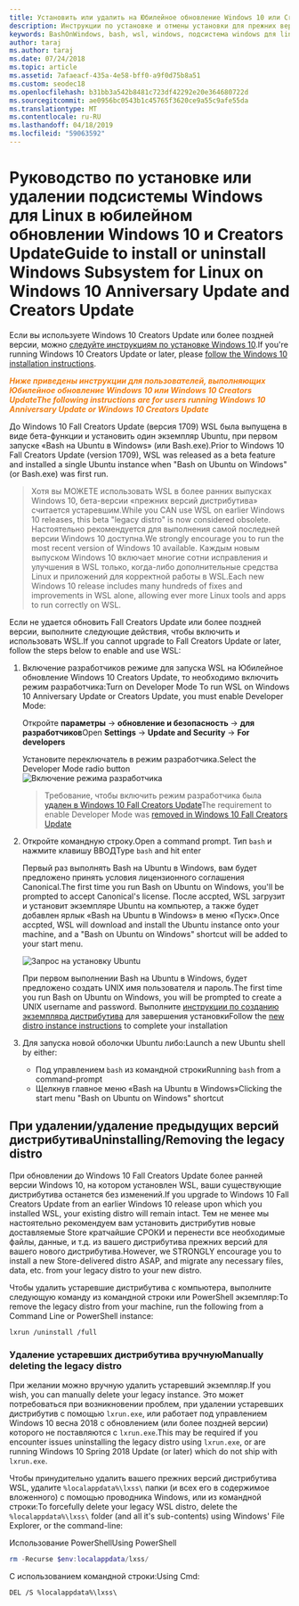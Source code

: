 ```yaml
---
title: Установить или удалить на Юбилейное обновление Windows 10 или Creators Update
description: Инструкции по установке и отмены установки для прежних версий, а также бета-версии дистрибутива на Юбилейное обновление Windows 10 или Creators Update
keywords: BashOnWindows, bash, wsl, windows, подсистема windows для linux, windowssubsystem, ubuntu, debian, suse, windows 10, прежних версий, бета-версия, установки, удаления, удаление, удалить, удаление, устаревшие
author: taraj
ms.author: taraj
ms.date: 07/24/2018
ms.topic: article
ms.assetid: 7afaeacf-435a-4e58-bff0-a9f0d75b8a51
ms.custom: seodec18
ms.openlocfilehash: b31bb3a542b8481c723df42292e20e364680722d
ms.sourcegitcommit: ae0956bc0543b1c45765f3620ce9a55c9afe55da
ms.translationtype: MT
ms.contentlocale: ru-RU
ms.lasthandoff: 04/18/2019
ms.locfileid: "59063592"
---
```

# <a name="guide-to-install-or-uninstall-windows-subsystem-for-linux-on-windows-10-anniversary-update-and-creators-update"></a><span data-ttu-id="8b2f9-104">Руководство по установке или удалении подсистемы Windows для Linux в юбилейном обновлении Windows 10 и Creators Update</span><span class="sxs-lookup"><span data-stu-id="8b2f9-104">Guide to install or uninstall Windows Subsystem for Linux on Windows 10 Anniversary Update and Creators Update</span></span> 

<span data-ttu-id="8b2f9-105">Если вы используете Windows 10 Creators Update или более поздней версии, можно [следуйте инструкциям по установке Windows 10](install-win10.md).</span><span class="sxs-lookup"><span data-stu-id="8b2f9-105">If you're running Windows 10 Creators Update or later, please [follow the Windows 10 installation instructions](install-win10.md).</span></span>

<span data-ttu-id="8b2f9-106"><strong><em><span style="color: #f28014">Ниже приведены инструкции для пользователей, выполняющих Юбилейное обновление Windows 10 или Windows 10 Creators Update</span></em></strong></span><span class="sxs-lookup"><span data-stu-id="8b2f9-106"><strong><em><span style="color: #f28014">The following instructions are for users running Windows 10 Anniversary Update or Windows 10 Creators Update</span></em></strong></span></span>

<span data-ttu-id="8b2f9-107">До Windows 10 Fall Creators Update (версия 1709) WSL была выпущена в виде бета-функции и установить один экземпляр Ubuntu, при первом запуске «Bash на Ubuntu в Windows» (или Bash.exe).</span><span class="sxs-lookup"><span data-stu-id="8b2f9-107">Prior to Windows 10 Fall Creators Update (version 1709), WSL was released as a beta feature and installed a single Ubuntu instance when "Bash on Ubuntu on Windows" (or Bash.exe) was first run.</span></span>

> <span data-ttu-id="8b2f9-108">Хотя вы МОЖЕТЕ использовать WSL в более ранних выпусках Windows 10, бета-версии «прежних версий дистрибутива» считается устаревшим.</span><span class="sxs-lookup"><span data-stu-id="8b2f9-108">While you CAN use WSL on earlier Windows 10 releases, this beta "legacy distro" is now considered obsolete.</span></span> <span data-ttu-id="8b2f9-109">Настоятельно рекомендуется для выполнения самой последней версии Windows 10 доступна.</span><span class="sxs-lookup"><span data-stu-id="8b2f9-109">We strongly encourage you to run the most recent version of Windows 10 available.</span></span> <span data-ttu-id="8b2f9-110">Каждым новым выпуском Windows 10 включает многие сотни исправления и улучшения в WSL только, когда-либо дополнительные средства Linux и приложений для корректной работы в WSL.</span><span class="sxs-lookup"><span data-stu-id="8b2f9-110">Each new Windows 10 release includes many hundreds of fixes and improvements in WSL alone, allowing ever more Linux tools and apps to run correctly on WSL.</span></span>

<span data-ttu-id="8b2f9-111">Если не удается обновить Fall Creators Update или более поздней версии, выполните следующие действия, чтобы включить и использовать WSL.</span><span class="sxs-lookup"><span data-stu-id="8b2f9-111">If you cannot upgrade to Fall Creators Update or later, follow the steps below to enable and use WSL:</span></span>

1. <span data-ttu-id="8b2f9-112">Включение разработчиков режиме для запуска WSL на Юбилейное обновление Windows 10 Creators Update, то необходимо включить режим разработчика:</span><span class="sxs-lookup"><span data-stu-id="8b2f9-112">Turn on Developer Mode  To run WSL on Windows 10 Anniversary Update or Creators Update, you must enable Developer Mode:</span></span>

    <span data-ttu-id="8b2f9-113">Откройте **параметры** -> **обновление и безопасность** -> **для разработчиков**</span><span class="sxs-lookup"><span data-stu-id="8b2f9-113">Open **Settings** -> **Update and Security** -> **For developers**</span></span>

    <span data-ttu-id="8b2f9-114">Установите переключатель в режим разработчика.</span><span class="sxs-lookup"><span data-stu-id="8b2f9-114">Select the Developer Mode radio button</span></span>  
    ![Включение режима разработчика](media/updateAndSecurity.png)

    > <span data-ttu-id="8b2f9-116">Требование, чтобы включить режим разработчика была [удален в Windows 10 Fall Creators Update](https://blogs.msdn.microsoft.com/commandline/2017/06/08/developer-mode-no-longer-required-for-windows-subsystem-for-linux/)</span><span class="sxs-lookup"><span data-stu-id="8b2f9-116">The requirement to enable Developer Mode was [removed in Windows 10 Fall Creators Update](https://blogs.msdn.microsoft.com/commandline/2017/06/08/developer-mode-no-longer-required-for-windows-subsystem-for-linux/)</span></span>

1. <span data-ttu-id="8b2f9-117">Откройте командную строку.</span><span class="sxs-lookup"><span data-stu-id="8b2f9-117">Open a command prompt.</span></span>  <span data-ttu-id="8b2f9-118">Тип `bash` и нажмите клавишу ВВОД</span><span class="sxs-lookup"><span data-stu-id="8b2f9-118">Type `bash` and hit enter</span></span>

    <span data-ttu-id="8b2f9-119">Первый раз выполнять Bash на Ubuntu в Windows, вам будет предложено принять условия лицензионного соглашения Canonical.</span><span class="sxs-lookup"><span data-stu-id="8b2f9-119">The first time you run Bash on Ubuntu on Windows, you'll be prompted to accept Canonical's license.</span></span> <span data-ttu-id="8b2f9-120">После accpted, WSL загрузит и установит экземпляре Ubuntu на компьютер, а также будет добавлен ярлык «Bash на Ubuntu в Windows» в меню «Пуск».</span><span class="sxs-lookup"><span data-stu-id="8b2f9-120">Once accpted, WSL will download and install the Ubuntu instance onto your machine, and a "Bash on Ubuntu on Windows" shortcut will be added to your start menu.</span></span>

    ![Запрос на установку Ubuntu](media/bashShellInstall.png)

    <span data-ttu-id="8b2f9-122">При первом выполнении Bash на Ubuntu в Windows, будет предложено создать UNIX имя пользователя и пароль.</span><span class="sxs-lookup"><span data-stu-id="8b2f9-122">The first time you run Bash on Ubuntu on Windows, you will be prompted to create a UNIX username and password.</span></span> <span data-ttu-id="8b2f9-123">Выполните [инструкции по созданию экземпляра дистрибутива](initialize-distro.md) для завершения установки</span><span class="sxs-lookup"><span data-stu-id="8b2f9-123">Follow the [new distro instance instructions](initialize-distro.md) to complete your installation</span></span>

1. <span data-ttu-id="8b2f9-124">Для запуска новой оболочки Ubuntu либо:</span><span class="sxs-lookup"><span data-stu-id="8b2f9-124">Launch a new Ubuntu shell by either:</span></span>
    * <span data-ttu-id="8b2f9-125">Под управлением `bash` из командной строки</span><span class="sxs-lookup"><span data-stu-id="8b2f9-125">Running `bash` from a command-prompt</span></span>
    * <span data-ttu-id="8b2f9-126">Щелкнув главное меню «Bash на Ubuntu в Windows»</span><span class="sxs-lookup"><span data-stu-id="8b2f9-126">Clicking the start menu "Bash on Ubuntu on Windows" shortcut</span></span>

    
## <a name="uninstallingremoving-the-legacy-distro"></a><span data-ttu-id="8b2f9-127">При удалении/удаление предыдущих версий дистрибутива</span><span class="sxs-lookup"><span data-stu-id="8b2f9-127">Uninstalling/Removing the legacy distro</span></span>
<span data-ttu-id="8b2f9-128">При обновлении до Windows 10 Fall Creators Update более ранней версии Windows 10, на котором установлен WSL, ваши существующие дистрибутива останется без изменений.</span><span class="sxs-lookup"><span data-stu-id="8b2f9-128">If you upgrade to Windows 10 Fall Creators Update from an earlier Windows 10 release upon which you installed WSL, your existing distro will remain intact.</span></span> <span data-ttu-id="8b2f9-129">Тем не менее мы настоятельно рекомендуем вам установить дистрибутив новые доставляемые Store кратчайшие СРОКИ и перенести все необходимые файлы, данные, и т.д. из вашего дистрибутива прежних версий для вашего нового дистрибутива.</span><span class="sxs-lookup"><span data-stu-id="8b2f9-129">However, we STRONGLY encourage you to install a new Store-delivered distro ASAP, and migrate any necessary files, data, etc. from your legacy distro to your new distro.</span></span>

<span data-ttu-id="8b2f9-130">Чтобы удалить устаревшие дистрибутива с компьютера, выполните следующую команду из командной строки или PowerShell экземпляр:</span><span class="sxs-lookup"><span data-stu-id="8b2f9-130">To remove the legacy distro from your machine, run the following from a Command Line or PowerShell instance:</span></span>

```console
lxrun /uninstall /full
```

### <a name="manually-deleting-the-legacy-distro"></a><span data-ttu-id="8b2f9-131">Удаление устаревших дистрибутива вручную</span><span class="sxs-lookup"><span data-stu-id="8b2f9-131">Manually deleting the legacy distro</span></span>
<span data-ttu-id="8b2f9-132">При желании можно вручную удалить устаревший экземпляр.</span><span class="sxs-lookup"><span data-stu-id="8b2f9-132">If you wish, you can manually delete your legacy instance.</span></span> <span data-ttu-id="8b2f9-133">Это может потребоваться при возникновении проблем, при удалении устаревших дистрибутив с помощью `lxrun.exe`, или работает под управлением Windows 10 весна 2018 с обновлением (или более поздней версии) которого не поставляются с `lxrun.exe`.</span><span class="sxs-lookup"><span data-stu-id="8b2f9-133">This may be required if you encounter issues uninstalling the legacy distro using `lxrun.exe`, or are running Windows 10 Spring 2018 Update (or later) which do not ship with `lxrun.exe`.</span></span>

<span data-ttu-id="8b2f9-134">Чтобы принудительно удалить вашего прежних версий дистрибутива WSL, удалите `%localappdata%\lxss\` папки (и всех его в содержимое вложенного) с помощью проводника Windows, или из командной строки:</span><span class="sxs-lookup"><span data-stu-id="8b2f9-134">To forcefully delete your legacy WSL distro, delete the `%localappdata%\lxss\` folder (and all it's sub-contents) using Windows' File Explorer, or the command-line:</span></span>

<span data-ttu-id="8b2f9-135">Использование PowerShell</span><span class="sxs-lookup"><span data-stu-id="8b2f9-135">Using PowerShell</span></span>
```powershell
rm -Recurse $env:localappdata/lxss/
```

<span data-ttu-id="8b2f9-136">С использованием командной строки:</span><span class="sxs-lookup"><span data-stu-id="8b2f9-136">Using Cmd:</span></span>
```console
DEL /S %localappdata%\lxss\
```
